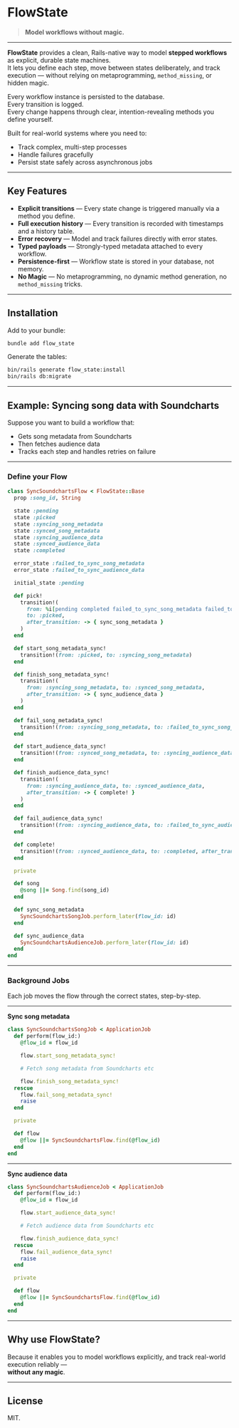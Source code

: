 # FlowState

> **Model workflows without magic.**

---

**FlowState** provides a clean, Rails-native way to model **stepped workflows** as explicit, durable state machines.  
It lets you define each step, move between states deliberately, and track execution — without relying on metaprogramming, `method_missing`, or hidden magic.

Every workflow instance is persisted to the database.  
Every transition is logged.  
Every change happens through clear, intention-revealing methods you define yourself.

Built for real-world systems where you need to:
- Track complex, multi-step processes
- Handle failures gracefully
- Persist state safely across asynchronous jobs

---

## Key Features

- **Explicit transitions** — Every state change is triggered manually via a method you define.
- **Full execution history** — Every transition is recorded with timestamps and a history table.
- **Error recovery** — Model and track failures directly with error states.
- **Typed payloads** — Strongly-typed metadata attached to every workflow.
- **Persistence-first** — Workflow state is stored in your database, not memory.
- **No Magic** — No metaprogramming, no dynamic method generation, no `method_missing` tricks.

---

## Installation

Add to your bundle:

```bash
bundle add flow_state
```

Generate the tables:

```bash
bin/rails generate flow_state:install
bin/rails db:migrate
```

---

## Example: Syncing song data with Soundcharts

Suppose you want to build a workflow that:
- Gets song metadata from Soundcharts
- Then fetches audience data
- Tracks each step and handles retries on failure

---

### Define your Flow

```ruby
class SyncSoundchartsFlow < FlowState::Base
  prop :song_id, String

  state :pending
  state :picked
  state :syncing_song_metadata
  state :synced_song_metadata
  state :syncing_audience_data
  state :synced_audience_data
  state :completed

  error_state :failed_to_sync_song_metadata
  error_state :failed_to_sync_audience_data

  initial_state :pending

  def pick!
    transition!(
      from: %i[pending completed failed_to_sync_song_metadata failed_to_sync_audience_data],
      to: :picked,
      after_transition: -> { sync_song_metadata }
    )
  end

  def start_song_metadata_sync!
    transition!(from: :picked, to: :syncing_song_metadata)
  end

  def finish_song_metadata_sync!
    transition!(
      from: :syncing_song_metadata, to: :synced_song_metadata,
      after_transition: -> { sync_audience_data }
    )
  end

  def fail_song_metadata_sync!
    transition!(from: :syncing_song_metadata, to: :failed_to_sync_song_metadata)
  end

  def start_audience_data_sync!
    transition!(from: :synced_song_metadata, to: :syncing_audience_data)
  end

  def finish_audience_data_sync!
    transition!(
      from: :syncing_audience_data, to: :synced_audience_data,
      after_transition: -> { complete! }
    )
  end

  def fail_audience_data_sync!
    transition!(from: :syncing_audience_data, to: :failed_to_sync_audience_data)
  end

  def complete!
    transition!(from: :synced_audience_data, to: :completed, after_transition: -> { destroy })
  end

  private

  def song
    @song ||= Song.find(song_id)
  end

  def sync_song_metadata
    SyncSoundchartsSongJob.perform_later(flow_id: id)
  end

  def sync_audience_data
    SyncSoundchartsAudienceJob.perform_later(flow_id: id)
  end
end
```

---

### Background Jobs

Each job moves the flow through the correct states, step-by-step.

---

**Sync song metadata**

```ruby
class SyncSoundchartsSongJob < ApplicationJob
  def perform(flow_id:)
    @flow_id = flow_id

    flow.start_song_metadata_sync!

    # Fetch song metadata from Soundcharts etc

    flow.finish_song_metadata_sync!
  rescue
    flow.fail_song_metadata_sync!
    raise
  end

  private

  def flow
    @flow ||= SyncSoundchartsFlow.find(@flow_id)
  end
end
```

---

**Sync audience data**

```ruby
class SyncSoundchartsAudienceJob < ApplicationJob
  def perform(flow_id:)
    @flow_id = flow_id

    flow.start_audience_data_sync!

    # Fetch audience data from Soundcharts etc

    flow.finish_audience_data_sync!
  rescue
    flow.fail_audience_data_sync!
    raise
  end

  private

  def flow
    @flow ||= SyncSoundchartsFlow.find(@flow_id)
  end
end
```

---

## Why use FlowState?

Because it enables you to model workflows explicitly,
and track real-world execution reliably —  
**without any magic**.

---

## License

MIT.
